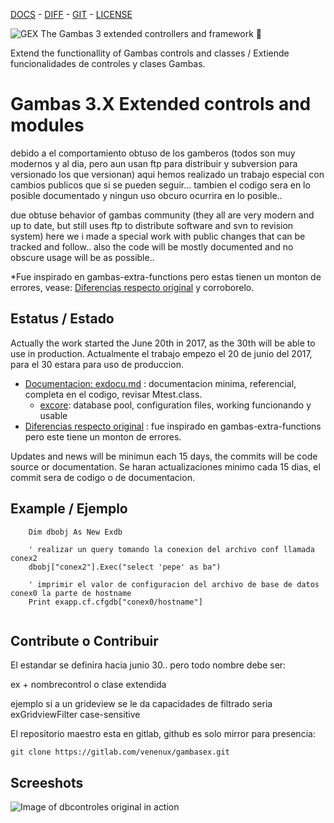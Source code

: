  [DOCS](exdocu.md) - [DIFF](exdiferenciasoriginal.md) - [GIT](https://gitlab.com/venenux/gambasex) - [LICENSE](https://gitlab.com/venenux/gambasex/blob/master/LICENSE.md)

![GEX](icon.png) The Gambas 3 extended controllers and framework :whale2:

Extend the functionallity of Gambas controls and classes / Extiende funcionalidades de controles y clases Gambas.

# Gambas 3.X Extended controls and modules

debido a el comportamiento obtuso de los gamberos
(todos son muy modernos y al dia, pero aun usan ftp para distribuir y subversion para versionado los que versionan)
aqui hemos realizado un trabajo especial con cambios publicos que si se pueden seguir...
tambien el codigo sera en lo posible documentado y ningun uso obcuro ocurrira en lo posible..

due obtuse behavior of gambas community 
(they all are very modern and up to date, but still uses ftp to distribute software and svn to revision system)
here we i made a special work with public changes that can be tracked and follow..
also the code will be mostly documented and no obscure usage will be as possible..

*Fue inspirado en gambas-extra-functions pero estas tienen un monton de errores, vease: [Diferencias respecto original](exdiferenciasoriginal.md) y corroborelo.


## Estatus / Estado

Actually the work started the June 20th in 2017, as the 30th will be able to use in production.
Actualmente el trabajo empezo el 20 de junio del 2017, para el 30 estara para uso de produccion.

* [Documentacion: exdocu.md](exdocu.md) : documentacion minima, referencial, completa en el codigo, revisar Mtest.class.
  * [excore](excore.md): database pool, configuration files, working funcionando y usable
* [Diferencias respecto original](exdiferenciasoriginal.md) : fue inspirado en gambas-extra-functions pero este tiene un monton de errores.

Updates and news will be minimun each 15 days, the commits will be code source or documentation.
Se haran actualizaciones minimo cada 15 dias, el commit sera de codigo o de documentacion.

## Example / Ejemplo

``` VBScript
    Dim dbobj As New Exdb
    
    ' realizar un query tomando la conexion del archivo conf llamada conex2
    dbobj["conex2"].Exec("select 'pepe' as ba")
    
    ' imprimir el valor de configuracion del archivo de base de datos conex0 la parte de hostname
    Print exapp.cf.cfgdb["conex0/hostname"]
    
```

## Contribute o Contribuir

El estandar se definira hacia junio 30.. pero todo nombre debe ser:

ex + nombrecontrol o clase extendida

ejemplo si a un grideview se le da capacidades de filtrado seria exGridviewFilter case-sensitive

El repositorio maestro esta en gitlab, github es solo mirror para presencia:

`git clone https://gitlab.com/venenux/gambasex.git`


## Screeshots

![Image of dbcontroles original in action](https://www.gambas-es.org/files/images/38/dbcontroles.png)

